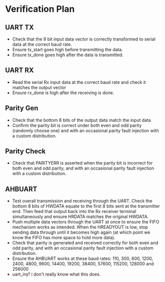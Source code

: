 # Verification Plan

## UART TX
- Check that the 9 bit input data vector is correctly transformed to serial data at the correct baud rate.
- Ensure tx_start goes high before transmitting the data.
- Ensure tx_done goes high after the data is transmitted.

## UART RX
- Read the serial Rx input data at the correct baud rate and check it matches the output vector
- Ensure rx_done is high after the receiving is done.

## Parity Gen
- Check that the bottom 8 bits of the output data match the input data
- Confirm the parity bit is correct under both even and odd parity (randomly choose one) and with an occasional parity fault injection with a custom distribution.

## Parity Check
- Check that PARITYERR is asserted when the parity bit is incorrect for both even and odd parity, and with an occasional parity fault injection with a custom distribution.

## AHBUART
- Test overall transmission and receiving through the UART. Check the bottom 8 bits of HWDATA equate to the first 8 bits sent at the transmitter end. Then feed that output back into the Rx receiver terminal simultaneously and ensure HRDATA matches the original HWDATA.
- Push multiple data vectors through the UART at once to ensure the FIFO mechanism works as intended. When the HREADYOUT is low, stop sending data through until it becomes high again (at which point we know the FIFO has more space to hold more data).
- Check that parity is generated and received correctly for both even and odd parity, and with an occasional parity fault injection with a custom distribution.
- Ensure the AHBUART works at these baud rates: 110, 300, 600, 1200, 2400, 4800, 9600, 14400, 19200, 38400, 57600, 115200, 128000 and 256000
- uart_irq? i don't really know what this does.
